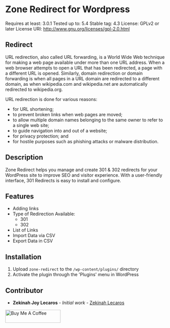 # Zone Redirect for Wordpress
Requires at least: 3.0.1
Tested up to: 5.4
Stable tag: 4.3
License: GPLv2 or later
License URI: http://www.gnu.org/licenses/gpl-2.0.html

## Redirect

URL redirection, also called URL forwarding, is a World Wide Web technique for making a web page available under more than one URL address. When a web browser attempts to open a URL that has been redirected, a page with a different URL is opened. Similarly, domain redirection or domain forwarding is when all pages in a URL domain are redirected to a different domain, as when wikipedia.com and wikipedia.net are automatically redirected to wikipedia.org.

URL redirection is done for various reasons:
* for URL shortening;
* to prevent broken links when web pages are moved;
* to allow multiple domain names belonging to the same owner to refer to a single web site;
* to guide navigation into and out of a website;
* for privacy protection; and
* for hostile purposes such as phishing attacks or malware distribution.

## Description

Zone Redirect helps you manage and create 301 & 302 redirects for your WordPress site to improve SEO and visitor experience. With a user-friendly interface, 301 Redirects is easy to install and configure.

## Features

* Adding links
* Type of Redirection Available:
  * 301
  * 302
* List of Links
* Import Data via CSV
* Export Data in CSV

## Installation

1. Upload `zone-redirect` to the `/wp-content/plugins/` directory
2. Activate the plugin through the 'Plugins' menu in WordPress

## Contributor

* **Zekinah Joy Lecaros** - *Initial work* - [Zekinah Lecaros](https://github.com/zekinah)

<a href="https://www.buymeacoffee.com/zekinah" target="_blank"><img src="https://cdn.buymeacoffee.com/buttons/default-orange.png" alt="Buy Me A Coffee" height="41" width="174"></a>